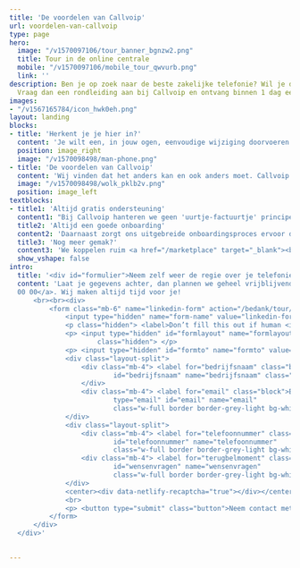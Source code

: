 ```yaml
---
title: 'De voordelen van Callvoip'
url: voordelen-van-callvoip
type: page
hero:
  image: "/v1570097106/tour_banner_bgnzw2.png"
  title: Tour in de online centrale
  mobile: "/v1570097106/mobile_tour_qwvurb.png"
  link: ''
description: Ben je op zoek naar de beste zakelijke telefonie? Wil je dit gratis uitproberen?
  Vraag dan een rondleiding aan bij Callvoip en ontvang binnen 1 dag een uitnodiging.
images:
- "/v1567165784/icon_hwk0eh.png"
layout: landing
blocks:
- title: 'Herkent je je hier in?'
  content: 'Je wilt een, in jouw ogen, eenvoudige wijziging doorvoeren in je telefooncentrale en komt er na een kwartier achter dat je dat niet zelf kunt doen. Je moet vervolgens een ticket indienen bij je provider om er vervolgens te worden geconfronteerd met een wachttijd tot wel 48 uur. Wanneer alles uiteindelijk is ingesteld, komt er als klap op de vuurpijl een factuur voor de geleverde "service".<br><br>Deze inefficiëntie en verborgen kosten kunnen frustrerend zijn en de bedrijfsvoering behoorlijk vertragen. Het gebrek aan controle en transparantie kan een constante bron van irritatie zijn. Je accepteert het, maar liever zie je het anders. Maar ja, overstappen doe je ook niet snel want dat is zoveel gedoe, nieuw systeem, lastig, liggen we zeker weer een week eruit met de telefonie?'
  position: image_right
  image: "/v1570098498/man-phone.png"
- title: 'De voordelen van Callvoip'
  content: 'Wij vinden dat het anders kan en ook anders moet. Callvoip biedt een revolutionair telefoonsysteem dat je volledige vrijheid en controle geeft. In tegenstelling tot veel concurrenten, stelt ons systeem je in staat om zelfstandig en onmiddellijk wijzigingen door te voeren in je belplan.<br><br>Onze hosted telefooncentrale biedt standaard alle belangrijke functies voor optimale bereikbaarheid én een professionele uitstraling. En dat met een ongekend bedieningsgemak. Van automatische meldteksten tot slimme doorschakelingen, instelling hiervan is een fluitje van een cent. Je hoeft geen tickets in te dienen of te wachten op goedkeuring. Je hebt de touwtjes zelf in handen.<br><br><a href="/calc" target="_blank" class="button">Bereken jouw kosten</a>'
  image: "/v1570098498/wolk_pklb2v.png"
  position: image_left
textblocks:
- title1: 'Altijd gratis ondersteuning'
  content1: "Bij Callvoip hanteren we geen 'uurtje-factuurtje' principe. Wanneer je hulp nodig hebt, staat ons team van deskundige medewerkers klaar om je gratis te ondersteunen. Je hebt direct contact met een expert die je helpt, zonder verborgen kosten."
  title2: 'Altijd een goede onboarding'
  content2: 'Daarnaast zorgt ons uitgebreide onboardingsproces ervoor dat je volledig uitgerust bent om de centrale zelf te beheren en te bedienen. En mocht je toch ergens niet uitkomen, dan zijn wij slechts een telefoontje verwijderd om je persoonlijk te assisteren.'
  title3: 'Nog meer gemak?'
  content3: 'We koppelen ruim <a href="/marketplace" target="_blank"><b>150 CRM pakketten</b></a> aan onze telefonie zodat bij inkomende gesprekken een naam wordt getoond, een klantenkaart kan worden geopend, met 1 klik vanuit het CRM kan worden gebeld en nog veel meer.'
  show_vshape: false
intro:
  title: '<div id="formulier">Neem zelf weer de regie over je telefonie en maak kennis met Callvoip.</div>'
  content: 'Laat je gegevens achter, dan plannen we geheel vrijblijvend een afspraak voor een demonstratie. Of bel ons nu meteen: <a href="tel:+31508200000">050 - 820
  00 00</a>. Wij maken altijd tijd voor je!
      <br><br><div>
          <form class="mb-6" name="linkedin-form" action="/bedank/tour/" accept-charset="UTF-8" method="POST" data-netlify-recaptcha="true" data-netlify="true">
              <input type="hidden" name="form-name" value="linkedin-form" />
              <p class="hidden"> <label>Don’t fill this out if human <input name="bot-field"> </label> </p>
              <p> <input type="hidden" id="formlayout" name="formlayout" value="d-948a1897e5e645e5b41ed33ccdd3d8bb"
                      class="hidden"> </p>
              <p> <input type="hidden" id="formto" name="formto" value="offerte" class="hidden"> </p>
              <div class="layout-split">
                  <div class="mb-4"> <label for="bedrijfsnaam" class="block">Bedrijfsnaam</label> <input type="text"
                          id="bedrijfsnaam" name="bedrijfsnaam" class="w-full border border-grey-light bg-white px-3 py-2 text-base">
                  </div>
                  <div class="mb-4"> <label for="email" class="block">Email <span class="text-red">*</span></label> <input
                          type="email" id="email" name="email"
                          class="w-full border border-grey-light bg-white px-3 py-2 text-base" required=""> </div>
              </div>
              <div class="layout-split">
                  <div class="mb-4"> <label for="telefoonnummer" class="block">Telefoonnummer</label> <input type="text"
                          id="telefoonnummer" name="telefoonnummer"
                          class="w-full border border-grey-light bg-white px-3 py-2 text-base"> </div>
                  <div class="mb-4"> <label for="terugbelmoment" class="block">Wensen of vragen</label> <input type="text"
                          id="wensenvragen" name="wensenvragen"
                          class="w-full border border-grey-light bg-white px-3 py-2 text-base"> </div>
              </div>
              <center><div data-netlify-recaptcha="true"></div></center>
              <br>
              <p> <button type="submit" class="button">Neem contact met mij op</button> </p>
          </form>
      </div>
  </div>'
 

---
```

